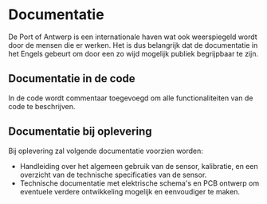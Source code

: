 # Documentatie

De Port of Antwerp is een internationale haven wat ook weerspiegeld wordt door de mensen die er werken.
Het is dus belangrijk dat de documentatie in het Engels gebeurt om door een zo wijd mogelijk publiek begrijpbaar te zijn.

## Documentatie in de code

In de code wordt commentaar toegevoegd om alle functionaliteiten van de code te beschrijven.

## Documentatie bij oplevering

Bij oplevering zal volgende documentatie voorzien worden:
- Handleiding over het algemeen gebruik van de sensor, kalibratie, en een overzicht van de technische specificaties van de sensor.
- Technische documentatie met elektrische schema's en PCB ontwerp om eventuele verdere ontwikkeling mogelijk en eenvoudiger te maken.

<div style="page-break-after: always"></div>